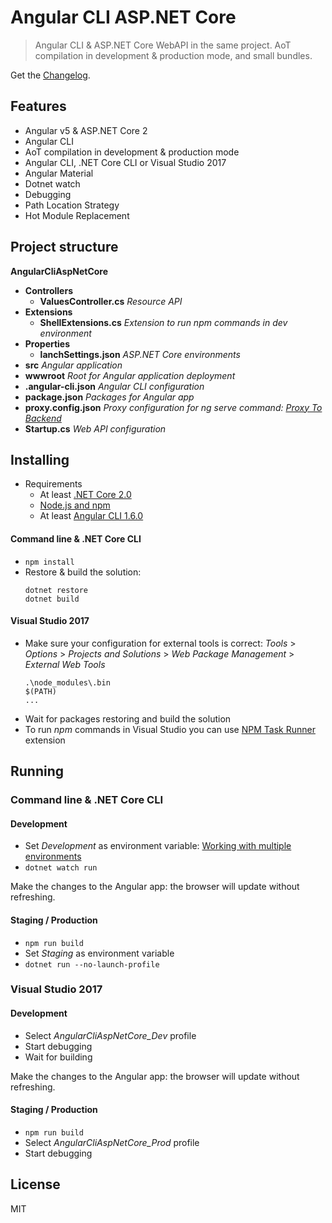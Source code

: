 # Angular CLI ASP.NET Core

> Angular CLI & ASP.NET Core WebAPI in the same project. AoT compilation in development & production mode, and small bundles.

Get the [Changelog](https://github.com/robisim74/AngularCliAspNetCore/blob/master/CHANGELOG.md).

## Features
- Angular v5 & ASP.NET Core 2
- Angular CLI
- AoT compilation in development & production mode
- Angular CLI, .NET Core CLI or Visual Studio 2017
- Angular Material
- Dotnet watch
- Debugging
- Path Location Strategy
- Hot Module Replacement

## Project structure
**AngularCliAspNetCore**
- **Controllers**
	- **ValuesController.cs** _Resource API_
- **Extensions**
	- **ShellExtensions.cs** _Extension to run npm commands in dev environment_
- **Properties**
	- **lanchSettings.json** _ASP.NET Core environments_
- **src** _Angular application_
- **wwwroot** _Root for Angular application deployment_
- **.angular-cli.json** _Angular CLI configuration_
- **package.json** _Packages for Angular app_
- **proxy.config.json** _Proxy configuration for ng serve command: [Proxy To Backend](https://github.com/angular/angular-cli/wiki/stories-proxy)_
- **Startup.cs** _Web API configuration_

## Installing
- Requirements
	- At least [.NET Core 2.0](https://www.microsoft.com/net/download/core)
	- [Node.js and npm](https://docs.npmjs.com/getting-started/installing-node)
    - At least [Angular CLI 1.6.0](https://github.com/angular/angular-cli)

#### Command line & .NET Core CLI
- `npm install`
- Restore & build the solution:
	```Shell
	dotnet restore
	dotnet build
	```
#### Visual Studio 2017
- Make sure your configuration for external tools is correct:
	_Tools_ > _Options_ > _Projects and Solutions_ > _Web Package Management_ > _External Web Tools_
	```
	.\node_modules\.bin
	$(PATH)
	...
	```
- Wait for packages restoring and build the solution
- To run _npm_ commands in Visual Studio you can use [NPM Task Runner](https://marketplace.visualstudio.com/items?itemName=MadsKristensen.NPMTaskRunner) extension

## Running

### Command line & .NET Core CLI

#### Development
- Set _Development_ as environment variable: [Working with multiple environments](https://docs.microsoft.com/en-us/aspnet/core/fundamentals/environments)
- `dotnet watch run`

Make the changes to the Angular app: the browser will update without refreshing.

#### Staging / Production
- `npm run build`
- Set _Staging_ as environment variable
- `dotnet run --no-launch-profile`

### Visual Studio 2017

#### Development
- Select _AngularCliAspNetCore_Dev_ profile
- Start debugging
- Wait for building

Make the changes to the Angular app: the browser will update without refreshing.

#### Staging / Production
- `npm run build`
- Select _AngularCliAspNetCore_Prod_ profile
- Start debugging

## License
MIT
